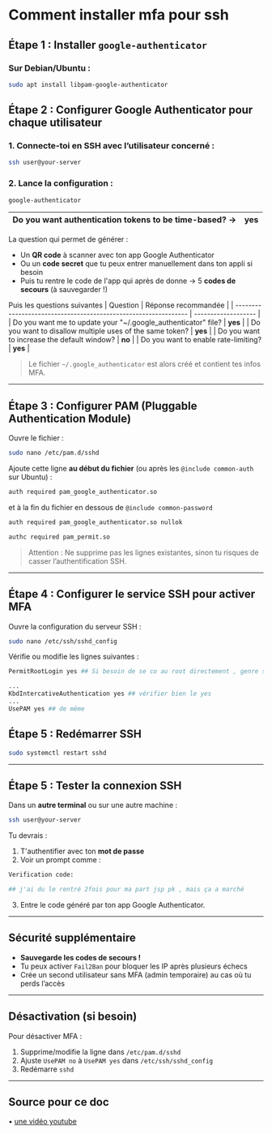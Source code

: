 
# Comment installer mfa pour ssh

## Étape 1 : Installer `google-authenticator`

### Sur Debian/Ubuntu :

```bash
sudo apt install libpam-google-authenticator
```

## Étape 2 : Configurer Google Authenticator pour chaque utilisateur

### 1. Connecte-toi en SSH avec l’utilisateur concerné :

```bash
ssh user@your-server
```

### 2. Lance la configuration :

```bash
google-authenticator
```

| Do you want authentication tokens to be time-based?  →| yes
| --------------------------------------------------- |------- |              
La question qui permet de générer :

* Un **QR code** à scanner avec ton app Google Authenticator
* Ou un **code secret** que tu peux entrer manuellement dans ton appli si besoin
* Puis tu rentre le code de l'app qui après de donne → 5 **codes de secours** (à sauvegarder !)


Puis les questions suivantes
| Question                                                        | Réponse recommandée |
| --------------------------------------------------------------- | ------------------- |
| Do you want me to update your "\~/.google\_authenticator" file? | **yes**             |
| Do you want to disallow multiple uses of the same token?        | **yes**             |
| Do you want to increase the default window?                     | **no**              |
| Do you want to enable rate-limiting?                            | **yes**             |

>  Le fichier `~/.google_authenticator` est alors créé et contient tes infos MFA.

---

##  Étape 3 : Configurer PAM (Pluggable Authentication Module)

Ouvre le fichier :

```bash
sudo nano /etc/pam.d/sshd
```

Ajoute cette ligne **au début du fichier** (ou après les `@include common-auth` sur Ubuntu) :

```bash
auth required pam_google_authenticator.so
```

et à la fin du fichier en dessous de ```@include common-password```

```bash
auth required pam_google_authenticator.so nullok

authc required pam_permit.so

```

>  Attention : Ne supprime pas les lignes existantes, sinon tu risques de casser l’authentification SSH.

---

##  Étape 4 : Configurer le service SSH pour activer MFA

Ouvre la configuration du serveur SSH :

```bash
sudo nano /etc/ssh/sshd_config
```

Vérifie ou modifie les lignes suivantes :

```bash
PermitRootLogin yes ## Si besoin de se co au root directement , genre ssh root@192.168....  

...
KbdIntercativeAuthentication yes ## vérifier bien le yes  
...
UsePAM yes ## de même


```
##  Étape 5 : Redémarrer SSH

```bash
sudo systemctl restart sshd
```

---

## Étape 5 : Tester la connexion SSH

Dans un **autre terminal** ou sur une autre machine :

```bash
ssh user@your-server
```

Tu devrais :

1. T'authentifier avec ton **mot de passe**
2. Voir un prompt comme :

```bash
Verification code:

## j'ai du le rentré 2fois pour ma part jsp pk , mais ça a marché
```

 3. Entre le code généré par ton app Google Authenticator.


---

##  Sécurité supplémentaire

* **Sauvegarde les codes de secours !**
* Tu peux activer `Fail2Ban` pour bloquer les IP après plusieurs échecs
* Crée un second utilisateur sans MFA (admin temporaire) au cas où tu perds l’accès

---

##  Désactivation (si besoin)

Pour désactiver MFA :

1. Supprime/modifie la ligne dans `/etc/pam.d/sshd`
2. Ajuste `UsePAM no` à `UsePAM yes` dans `/etc/ssh/sshd_config`
3. Redémarre `sshd`

---

## Source pour ce doc  
 • [une vidéo youtube](https://youtu.be/ikXRu-9cDn4?si=N5Bzw9UJyw-FCeMv "Enable MFA on SSH")

